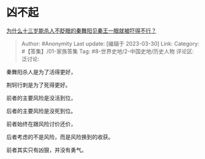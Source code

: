 # 凶不起
[为什么十三岁能杀人不眨眼的秦舞阳见秦王一眼就被吓得不行？](https://www.zhihu.com/question/62806572/answer/1943804339)

> Author: #Anonymity
> Last update: [编辑于 2023-03-30]
> Link:
> Category: #【答集】/01-家族答集
> Tag: #8-世界史地/2-中国史地/历史人物 
> 评论区:
> 泛讨论:

秦舞阳杀人是为了活得更好，

荆轲行刺是为了死得更好。

前者的主要风险是没活到位，

后者的主要风险是没死到位。

前者始终在跟风险讨价还价，

后者考虑的不是风险，而是风险换到的收获。

前者其实只有凶狠，并没有勇气。
